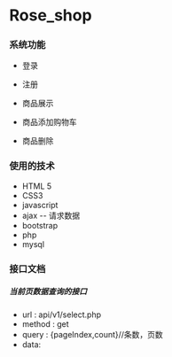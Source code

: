 # Rose_shop

### 系统功能

- 登录

- 注册

- 商品展示

- 商品添加购物车

- 商品删除

  

### 使用的技术

- HTML 5
- CSS3
- javascript
- ajax  -- 请求数据
- bootstrap
- php
- mysql

### 接口文档

##### 当前页数据查询的接口

- url  :  api/v1/select.php
- method  :  get
- query  : {pageIndex,count}//条数，页数
- data: